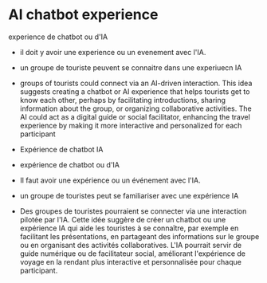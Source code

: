 # AI chatbot experience
experience de chatbot ou d'IA
- il doit y avoir une experience ou un evenement avec l'IA.
- un groupe de touriste peuvent se connaitre dans une experiuecn IA
- groups of tourists could connect via an AI-driven interaction. This idea suggests creating a chatbot or AI experience that helps tourists get to know each other, perhaps by facilitating introductions, sharing information about the group, or organizing collaborative activities. The AI could act as a digital guide or social facilitator, enhancing the travel experience by making it more interactive and personalized for each participant

- Expérience de chatbot IA
- expérience de chatbot ou d'IA

- Il faut avoir une expérience ou un événement avec l'IA.
- un groupe de touristes peut se familiariser avec une expérience IA
- Des groupes de touristes pourraient se connecter via une interaction pilotée par l'IA. Cette idée suggère de créer un chatbot ou une expérience IA qui aide les touristes à se connaître, par exemple en facilitant les présentations, en partageant des informations sur le groupe ou en organisant des activités collaboratives. L'IA pourrait servir de guide numérique ou de facilitateur social, améliorant l'expérience de voyage en la rendant plus interactive et personnalisée pour chaque participant.
